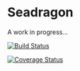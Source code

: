 # Seadragon

A work in progress...

[![Build Status](https://travis-ci.org/eddiej/seadragon.png?branch=master)](https://travis-ci.org/eddiej/seadragon) 

[![Coverage Status](https://coveralls.io/repos/eddiej/seadragon/badge.png)](https://coveralls.io/r/eddiej/seadragon)


